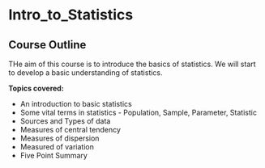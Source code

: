 # Intro_to_Statistics

## Course Outline

THe aim of this course is to introduce the basics of statistics.
We will start to develop a basic understanding of statistics.

**Topics covered:**

- An introduction to basic statistics
- Some vital terms in statistics - Population, Sample, Parameter, Statistic
- Sources and Types of data
- Measures of central tendency
- Measures of dispersion
- Measured of variation
- Five Point Summary
